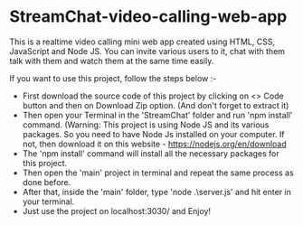 # StreamChat-video-calling-web-app
This is a realtime video calling mini web app created using HTML, CSS, JavaScript and Node JS. You can invite various users to it, chat with them talk with them and watch them at the same time easily.

If you want to use this project, follow the steps below :-
 - First download the source code of this project by clicking on <> Code button and then on Download Zip option. (And don't forget to extract it)
 - Then open your Terminal in the 'StreamChat' folder and run 'npm install' command. (Warning: This project is using Node JS and its various packages. So you need to have Node Js installed on your computer. If not, then download it on this website - https://nodejs.org/en/download
 - The 'npm install' command will install all the necessary packages for this project.
 - Then open the 'main' project in terminal and repeat the same process as done before.
 - After that, inside the 'main' folder, type 'node .\server.js' and hit enter in your terminal.
 - Just use the project on localhost:3030/  and Enjoy!
